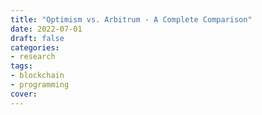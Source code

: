 ```yaml
---
title: "Optimism vs. Arbitrum - A Complete Comparison"
date: 2022-07-01
draft: false
categories:
- research
tags:
- blockchain
- programming
cover:
---
```

